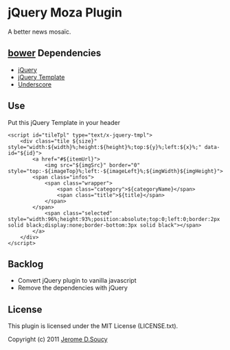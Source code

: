 # jQuery Moza Plugin
A better news mosaïc.

## [bower](http://bower.io) Dependencies
- [jQuery](http://code.jquery.com/jquery-1.8.2.min.js)
- [jQuery Template](http://ajax.aspnetcdn.com/ajax/jquery.templates/beta1/jquery.tmpl.min.js)
- [Underscore](http://underscorejs.org/underscore.js)


## Use
Put this jQuery Template in your header

	<script id="tileTpl" type="text/x-jquery-tmpl">
		<div class="tile ${size}" style="width:${width}%;height:${height}%;top:${y}%;left:${x}%;" data-id="${id}">
			<a href="#${itemUrl}">
				<img src="${imgSrc}" border="0" style="top:-${imageTop}%;left:-${imageLeft}%;${imgWidth}${imgHeight}">
			<span class="infos">
				<span class="wrapper">
					<span class="category">${categoryName}</span>
					<span class="title">${title}</span>
				</span>
			</span>
				<span class="selected" style="width:96%;height:93%;position:absolute;top:0;left:0;border:2px solid black;display:none;border-bottom:3px solid black"></span>
			</a>
		</div>
	</script>

## Backlog

- Convert jQuery plugin to vanilla javascript
- Remove the dependencies with jQuery

## License
This plugin is licensed under the MIT License (LICENSE.txt).

Copyright (c) 2011 [Jerome D.Soucy](http://jeromeds.com)
